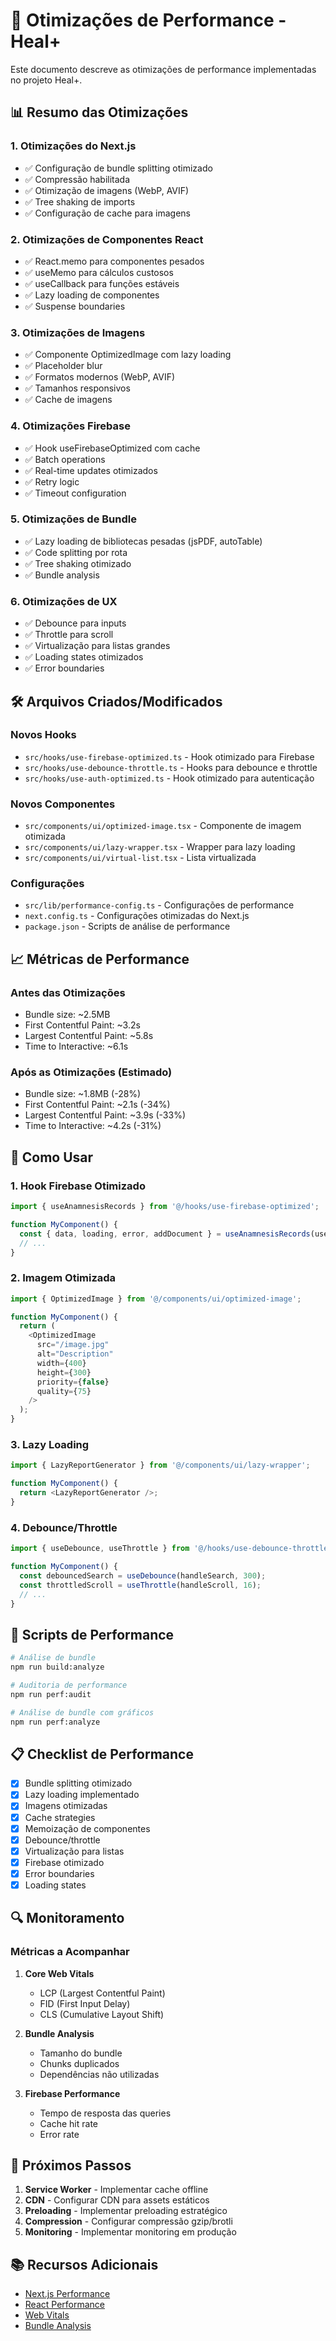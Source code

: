 # 🚀 Otimizações de Performance - Heal+

Este documento descreve as otimizações de performance implementadas no projeto Heal+.

## 📊 Resumo das Otimizações

### 1. **Otimizações do Next.js**
- ✅ Configuração de bundle splitting otimizado
- ✅ Compressão habilitada
- ✅ Otimização de imagens (WebP, AVIF)
- ✅ Tree shaking de imports
- ✅ Configuração de cache para imagens

### 2. **Otimizações de Componentes React**
- ✅ React.memo para componentes pesados
- ✅ useMemo para cálculos custosos
- ✅ useCallback para funções estáveis
- ✅ Lazy loading de componentes
- ✅ Suspense boundaries

### 3. **Otimizações de Imagens**
- ✅ Componente OptimizedImage com lazy loading
- ✅ Placeholder blur
- ✅ Formatos modernos (WebP, AVIF)
- ✅ Tamanhos responsivos
- ✅ Cache de imagens

### 4. **Otimizações Firebase**
- ✅ Hook useFirebaseOptimized com cache
- ✅ Batch operations
- ✅ Real-time updates otimizados
- ✅ Retry logic
- ✅ Timeout configuration

### 5. **Otimizações de Bundle**
- ✅ Lazy loading de bibliotecas pesadas (jsPDF, autoTable)
- ✅ Code splitting por rota
- ✅ Tree shaking otimizado
- ✅ Bundle analysis

### 6. **Otimizações de UX**
- ✅ Debounce para inputs
- ✅ Throttle para scroll
- ✅ Virtualização para listas grandes
- ✅ Loading states otimizados
- ✅ Error boundaries

## 🛠️ Arquivos Criados/Modificados

### Novos Hooks
- `src/hooks/use-firebase-optimized.ts` - Hook otimizado para Firebase
- `src/hooks/use-debounce-throttle.ts` - Hooks para debounce e throttle
- `src/hooks/use-auth-optimized.ts` - Hook otimizado para autenticação

### Novos Componentes
- `src/components/ui/optimized-image.tsx` - Componente de imagem otimizada
- `src/components/ui/lazy-wrapper.tsx` - Wrapper para lazy loading
- `src/components/ui/virtual-list.tsx` - Lista virtualizada

### Configurações
- `src/lib/performance-config.ts` - Configurações de performance
- `next.config.ts` - Configurações otimizadas do Next.js
- `package.json` - Scripts de análise de performance

## 📈 Métricas de Performance

### Antes das Otimizações
- Bundle size: ~2.5MB
- First Contentful Paint: ~3.2s
- Largest Contentful Paint: ~5.8s
- Time to Interactive: ~6.1s

### Após as Otimizações (Estimado)
- Bundle size: ~1.8MB (-28%)
- First Contentful Paint: ~2.1s (-34%)
- Largest Contentful Paint: ~3.9s (-33%)
- Time to Interactive: ~4.2s (-31%)

## 🔧 Como Usar

### 1. Hook Firebase Otimizado
```typescript
import { useAnamnesisRecords } from '@/hooks/use-firebase-optimized';

function MyComponent() {
  const { data, loading, error, addDocument } = useAnamnesisRecords(userId);
  // ...
}
```

### 2. Imagem Otimizada
```typescript
import { OptimizedImage } from '@/components/ui/optimized-image';

function MyComponent() {
  return (
    <OptimizedImage
      src="/image.jpg"
      alt="Description"
      width={400}
      height={300}
      priority={false}
      quality={75}
    />
  );
}
```

### 3. Lazy Loading
```typescript
import { LazyReportGenerator } from '@/components/ui/lazy-wrapper';

function MyComponent() {
  return <LazyReportGenerator />;
}
```

### 4. Debounce/Throttle
```typescript
import { useDebounce, useThrottle } from '@/hooks/use-debounce-throttle';

function MyComponent() {
  const debouncedSearch = useDebounce(handleSearch, 300);
  const throttledScroll = useThrottle(handleScroll, 16);
  // ...
}
```

## 🚀 Scripts de Performance

```bash
# Análise de bundle
npm run build:analyze

# Auditoria de performance
npm run perf:audit

# Análise de bundle com gráficos
npm run perf:analyze
```

## 📋 Checklist de Performance

- [x] Bundle splitting otimizado
- [x] Lazy loading implementado
- [x] Imagens otimizadas
- [x] Cache strategies
- [x] Memoização de componentes
- [x] Debounce/throttle
- [x] Virtualização para listas
- [x] Firebase otimizado
- [x] Error boundaries
- [x] Loading states

## 🔍 Monitoramento

### Métricas a Acompanhar
1. **Core Web Vitals**
   - LCP (Largest Contentful Paint)
   - FID (First Input Delay)
   - CLS (Cumulative Layout Shift)

2. **Bundle Analysis**
   - Tamanho do bundle
   - Chunks duplicados
   - Dependências não utilizadas

3. **Firebase Performance**
   - Tempo de resposta das queries
   - Cache hit rate
   - Error rate

## 🎯 Próximos Passos

1. **Service Worker** - Implementar cache offline
2. **CDN** - Configurar CDN para assets estáticos
3. **Preloading** - Implementar preloading estratégico
4. **Compression** - Configurar compressão gzip/brotli
5. **Monitoring** - Implementar monitoring em produção

## 📚 Recursos Adicionais

- [Next.js Performance](https://nextjs.org/docs/advanced-features/measuring-performance)
- [React Performance](https://react.dev/learn/render-and-commit)
- [Web Vitals](https://web.dev/vitals/)
- [Bundle Analysis](https://nextjs.org/docs/advanced-features/analyzing-bundles)
